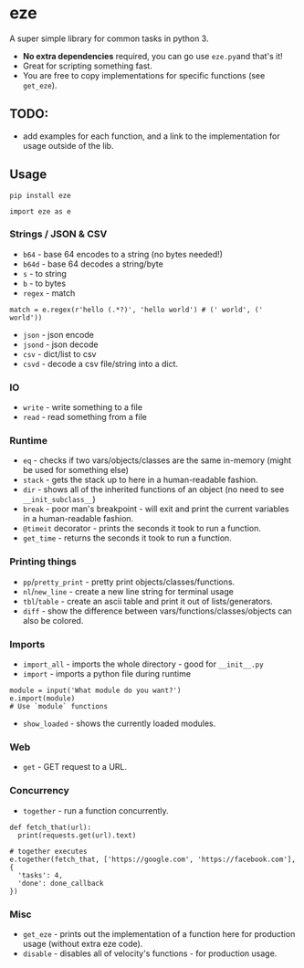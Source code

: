 # eze
A super simple library for common tasks in python 3. 
- **No extra dependencies** required, you can go use `eze.py`and that's it!
- Great for scripting something fast.
- You are free to copy implementations for specific functions (see `get_eze`).

## TODO:
- add examples for each function, and a link to the implementation for usage outside of the lib.

## Usage
`pip install eze`  

`import eze as e`

### Strings / JSON & CSV
- `b64` - base 64 encodes to a string (no bytes needed!)
- `b64d` - base 64 decodes a string/byte
- `s` - to string
- `b` - to bytes
- `regex` - match
```Example
match = e.regex(r'hello (.*?)', 'hello world') # (' world', (' world'))
```
- `json` - json encode 
- `jsond` - json decode
- `csv` - dict/list to csv
- `csvd` - decode a csv file/string into a dict.

### IO
- `write` - write something to a file
- `read` - read something from a file

### Runtime
- `eq` - checks if two vars/objects/classes are the same in-memory (might be used for something else)
- `stack` - gets the stack up to here in a human-readable fashion.
- `dir` - shows all of the inherited functions of an object (no need to see `__init_subclass__`)
- `break` - poor man's breakpoint - will exit and print the current variables in a human-readable fashion.
- `@timeit` decorator - prints the seconds it took to run a function.
- `get_time` - returns the seconds it took to run a function.

### Printing things
- `pp`/`pretty_print` - pretty print objects/classes/functions.
- `nl`/`new_line` - create a new line string for terminal usage
- `tbl`/`table` - create an ascii table and print it out of lists/generators.
- `diff` - show the difference between vars/functions/classes/objects can also be colored.

### Imports
- `import_all` - imports the whole directory - good for `__init__.py`
- `import` - imports a python file during runtime
```Example
module = input('What module do you want?')
e.import(module)
# Use `module` functions
```
- `show_loaded` - shows the currently loaded modules.

### Web
- `get` - GET request to a URL.

### Concurrency 
- `together` - run a function concurrently.
```Example
def fetch_that(url):
  print(requests.get(url).text)
 
# together executes 
e.together(fetch_that, ['https://google.com', 'https://facebook.com'], {
  'tasks': 4,
  'done': done_callback
})
```

### Misc
- `get_eze` - prints out the implementation of a function here for production usage (without extra eze code).
- `disable` - disables all of velocity's functions - for production usage.
